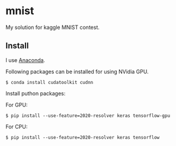 # mnist
My solution for kaggle MNIST contest.

## Install

 I use [Anaconda](https://www.anaconda.com/).
 
 Following packages can be installed for using NVidia GPU.
```
$ conda install cudatoolkit cudnn
```
 Install puthon packages:

 For GPU:
```
$ pip install --use-feature=2020-resolver keras tensorflow-gpu
```

 For CPU:
```
$ pip install --use-feature=2020-resolver keras tensorflow
```
